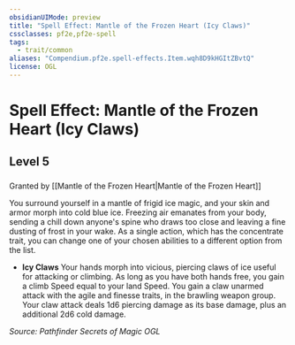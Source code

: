 ```yaml
---
obsidianUIMode: preview
title: "Spell Effect: Mantle of the Frozen Heart (Icy Claws)"
cssclasses: pf2e,pf2e-spell
tags:
  - trait/common
aliases: "Compendium.pf2e.spell-effects.Item.wqh8D9kHGItZBvtQ"
license: OGL
---
```

# Spell Effect: Mantle of the Frozen Heart (Icy Claws)
## Level 5
### 






Granted by [[Mantle of the Frozen Heart|Mantle of the Frozen Heart]]

You surround yourself in a mantle of frigid ice magic, and your skin and armor morph into cold blue ice. Freezing air emanates from your body, sending a chill down anyone's spine who draws too close and leaving a fine dusting of frost in your wake. As a single action, which has the concentrate trait, you can change one of your chosen abilities to a different option from the list.

*   **Icy Claws** Your hands morph into vicious, piercing claws of ice useful for attacking or climbing. As long as you have both hands free, you gain a climb Speed equal to your land Speed. You gain a claw unarmed attack with the agile and finesse traits, in the brawling weapon group. Your claw attack deals 1d6 piercing damage as its base damage, plus an additional 2d6 cold damage.

*Source: Pathfinder Secrets of Magic*
*OGL*
